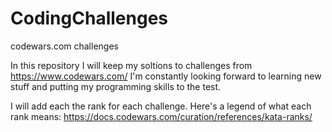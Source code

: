 # CodingChallenges
codewars.com challenges

In this repository I will keep my soltions to challenges from https://www.codewars.com/
I'm constantly looking forward to learning new stuff and putting my programming skills to the test.

I will add each the rank for each challenge. Here's a legend of what each rank means:
https://docs.codewars.com/curation/references/kata-ranks/



